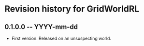 # Revision history for GridWorldRL

## 0.1.0.0 -- YYYY-mm-dd

* First version. Released on an unsuspecting world.
